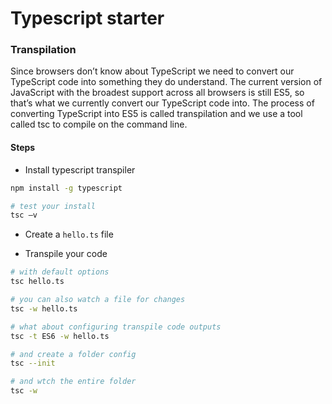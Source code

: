 # Typescript starter

### Transpilation

Since browsers don’t know about TypeScript we need to convert our TypeScript code into something they do understand.
The current version of JavaScript with the broadest support across all browsers is still ES5, so that’s what we currently convert our TypeScript code into.
The process of converting TypeScript into ES5 is called transpilation and we use a tool called tsc to compile on the command line.

#### Steps

* Install typescript transpiler

```bash
npm install -g typescript

# test your install
tsc –v
```
* Create a `hello.ts` file

* Transpile your code
```bash
# with default options
tsc hello.ts

# you can also watch a file for changes
tsc -w hello.ts

# what about configuring transpile code outputs
tsc -t ES6 -w hello.ts

# and create a folder config
tsc --init

# and wtch the entire folder
tsc -w
```
